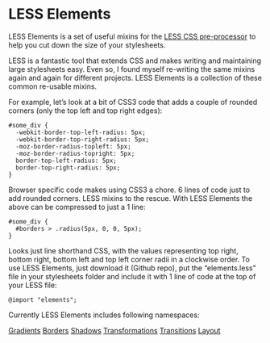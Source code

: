 LESS Elements
=============

LESS Elements is a set of useful mixins for the [LESS CSS pre-processor](http://lesscss.org) to help you cut down the size of your stylesheets.

LESS is a fantastic tool that extends CSS and makes writing and maintaining large stylesheets easy. Even so, I found myself re-writing the same mixins again and again for different projects. LESS Elements is a collection of these common re-usable mixins.

For example, let’s look at a bit of CSS3 code that adds a couple of rounded corners (only the top left and top right edges):

    #some_div {
      -webkit-border-top-left-radius: 5px;
      -webkit-border-top-right-radius: 5px;
      -moz-border-radius-topleft: 5px;
      -moz-border-radius-topright: 5px;
      border-top-left-radius: 5px;
      border-top-right-radius: 5px;
    }

Browser specific code makes using CSS3 a chore. 6 lines of code just to add rounded corners. LESS mixins to the rescue. With LESS Elements the above can be compressed to just a 1 line:

    #some_div {
      #borders > .radius(5px, 0, 0, 5px);
    }

Looks just line shorthand CSS, with the values representing top right, bottom right, bottom left and top left corner radii in a clockwise order. To use LESS Elements, just download it (Github repo), put the “elements.less” file in your stylesheets folder and include it with 1 line of code at the top of your LESS file:

    @import "elements";
    
Currently LESS Elements includes following namespaces:

[Gradients](https://github.com/Oreolek/elements/wiki/Gradients)
[Borders](https://github.com/Oreolek/elements/wiki/Borders)
[Shadows](https://github.com/Oreolek/elements/wiki/Shadows)
[Transformations](https://github.com/Oreolek/elements/wiki/Transformations)
[Transitions](https://github.com/Oreolek/elements/wiki/Transitions)
[Layout](https://github.com/Oreolek/elements/wiki/Layout)